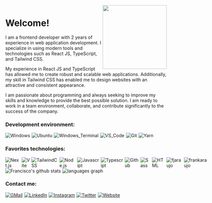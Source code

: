<style>
</style>

<img align='right' src='https://user-images.githubusercontent.com/5713670/87202985-820dcb80-c2b6-11ea-9f56-7ec461c497c3.gif' width='200'>
<h1>Welcome!</h1>
<p>I am a frontend developer with 2 years of experience in web application development. I specialize in using modern tools and technologies such as React JS, TypeScript, and Tailwind CSS.

My experience in React JS and TypeScript has allowed me to create robust and scalable web applications. Additionally, my skill in Tailwind CSS has enabled me to design websites with an attractive and consistent appearance.

I am passionate about programming and always seeking to improve my skills and knowledge to provide the best possible solution. I am ready to work in a team environment, collaborate, and contribute significantly to the success of the company.</p>

<h3>Development environment:</h3>
<div align="left" style="display: flex">
<img src="https://img.shields.io/badge/-Windows-0078D7?logo=windows&logoColor=FFFFFF&style=flat" alt="Windows" style="margin-right: 5px"/>
<img src="https://img.shields.io/badge/-Ubuntu-D64613?logo=ubuntu&logoColor=F7F7F7&style=flat" alt="Ubuntu" style="margin-right: 5px"/>
<img src="https://img.shields.io/badge/-Windows_Terminal-333333?logo=windowsterminal&logoColor=FFFFFF&style=flat" alt="Windows_Terminal" style="margin-right: 5px"style="margin-right: 5px"/>
<img src="https://img.shields.io/badge/-VS_Code-0076C6?logo=visualstudio&logoColor=FFFFFF&style=flat" alt="VS_Code" style="margin-right: 5px"/>
<img src="https://img.shields.io/badge/-Git-E84D31?logo=git&logoColor=EAE9E1&style=flat" alt="Git" style="margin-right: 5px"/>
<img src="https://img.shields.io/badge/-Yarn-2188B6?style=flat&logo=yarn&logoColor=FFFFFF" alt="Yarn" style="margin-right: 5px"/>
</div>

<h3>Favorites technologies:</h3>
<div align="left" style="display: flex">
<img src="https://img.shields.io/badge/-Next.js-FFFFFF?logo=next.js&logoColor=000000&style=flat" alt="Next.js" style="margin-right: 5px"/>
<img src="https://img.shields.io/badge/-Vite-9468FE?logo=vite&logoColor=FFA800&style=flat" alt="Vite" style="margin-right: 5px"style="margin-right: 5px"/>
<img src="https://img.shields.io/badge/-TailwindCSS-FFFFFF?logo=tailwindcss&logoColor=0EA5E9&style=flat" alt="TailwindCSS" style="margin-right: 5px"/>
<img src="https://img.shields.io/badge/-Node.js-333333?logo=node.js&logoColor=77AF5E&style=flat" alt="Node.js" style="margin-right: 5px"/>
<img src="https://img.shields.io/badge/-Javascript-333333?logo=javascript&logoColor=EFD81D&style=flat" alt="Javascript" style="margin-right: 5px"style="margin-right: 5px"style="margin-right: 5px"/>
<img src="https://img.shields.io/badge/-Typescript-3178C6?logo=typescript&logoColor=FFFFFF&style=flat" alt="Typescript" style="margin-right: 5px"style="margin-right: 5px"/>
<img src="https://img.shields.io/badge/-Github-24292F?logo=github&logoColor=F6F8FA&style=flat" alt="Github" style="margin-right: 5px"/>
<img src="https://img.shields.io/badge/-Sass-F8F9FA?logo=sass&logoColor=CF649A&style=flat" alt="Sass" style="margin-right: 5px"/>
<img src="https://img.shields.io/badge/-HTML-F8F9FA?logo=html5&logoColor=E96228&style=flat" alt="HTML" style="margin-right: 5px"/>
<img src="https://img.shields.io/badge/-CSS-F8F9FA?logo=css3&logoColor=2071F7&style=flat" alt="fjaraujo" style="margin-right: 5px"/>
<img src="https://komarev.com/ghpvc/?username=frankaraujo" alt="frankaraujo" />
</div>

<div align="left" style="display: flex">
  <img src="https://github-readme-stats.vercel.app/api?show_icons=true&include_all_commits=true&count_private=true&locale=en&username=frankaraujo&bg_color=282a36&title_color=bd93f9&text_color=f8f8f2&ring_color=ff79c6&icon_color=8be9fd&hide_border=true" style="margin-right: 5px" alt="Francisco's github stats"  />
  <img src="https://github-readme-stats.vercel.app/api/top-langs?locale=en&layout=compact&langs_count=4&username=frankaraujo&bg_color=282a36&title_color=bd93f9&text_color=f8f8f2" alt="languages graph"  />
</div>

<h3>Contact me:</h3>
<div align="left" style="display: flex">
<a href="mailto:contacto@fjaraujo.com" title="Mail"><img src="https://img.shields.io/badge/-GMail-E34133?style=for-the-badge&logo=gmail&logoColor=FFFFFF" alt="GMail" style="margin-right: 5px" /></a>
<a href="https://www.linkedin.com/in/frankaraujodev/" title="LinkedIn"><img src="https://img.shields.io/badge/-LinkedIn-0A63BC?style=for-the-badge&logo=linkedin&logoColor=FFFFFF" alt="LinkedIn" style="margin-right: 5px" /></a>
<a href="https://www.instagram.com/frankaraujo_dev/" title="Instagram"><img src="https://img.shields.io/badge/-Instagram-DD2779?style=for-the-badge&logo=instagram&logoColor=FFFFFF" alt="Instagram" style="margin-right: 5px" /></a>
<a href="https://twitter.com/frankaraujo_dev" title="Twitter"><img src="https://img.shields.io/badge/-Twitter-1C96E8?style=for-the-badge&logo=twitter&logoColor=FFFFFF" alt="Twitter" style="margin-right: 5px" /></a>
<a href="https://www.fjaraujo.com/" title="Portfolio"><img src="https://img.shields.io/badge/-Website-252931?style=for-the-badge&logo=googlechrome&logoColor=FFFFFF" alt="Website" style="margin-right: 5px" /></a>
</div>

<!-- <div align="center">
<img src="https://github.com/frankaraujo/frankaraujo/blob/output/github-contribution-grid-snake.svg" alt="Snake animation" />
</div> -->
